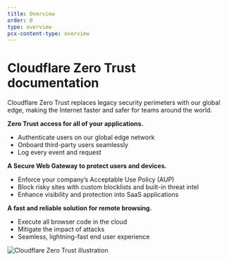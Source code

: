 ```yaml
---
title: Overview
order: 0
type: overview
pcx-content-type: overview
---
```


# Cloudflare Zero Trust documentation

<ContentColumn>

Cloudflare Zero Trust replaces legacy security perimeters with our global edge, making the Internet faster and safer for teams around the world.

**Zero Trust access for all of your applications.**

*   Authenticate users on our global edge network
*   Onboard third-party users seamlessly
*   Log every event and request

**A Secure Web Gateway to protect users and devices.**

*   Enforce your company’s Acceptable Use Policy (AUP)
*   Block risky sites with custom blocklists and built-in threat intel
*   Enhance visibility and protection into SaaS applications

**A fast and reliable solution for remote browsing.**

*   Execute all browser code in the cloud
*   Mitigate the impact of attacks
*   Seamless, lightning-fast end user experience

![Cloudflare Zero Trust illustration](/static/documentation/teams-no-background.png)

</ContentColumn>
